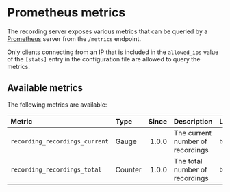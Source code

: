 <!--
  - SPDX-FileCopyrightText: 2024 Nextcloud GmbH and Nextcloud contributors
  - SPDX-License-Identifier: AGPL-3.0-or-later
-->
# Prometheus metrics

The recording server exposes various metrics that can be queried by a [Prometheus](https://prometheus.io/) server from the `/metrics` endpoint.

Only clients connecting from an IP that is included in the `allowed_ips` value of the `[stats]` entry in the configuration file are allowed to query the metrics.

## Available metrics

The following metrics are available:

| Metric                                            | Type      | Since     | Description                                                               | Labels                            |
| :------------------------------------------------ | :-------- | --------: | :------------------------------------------------------------------------ | :-------------------------------- |
| `recording_recordings_current`                    | Gauge     | 1.0.0     | The current number of recordings                                          | `backend`                         |
| `recording_recordings_total`                      | Counter   | 1.0.0     | The total number of recordings                                            | `backend`                         |
